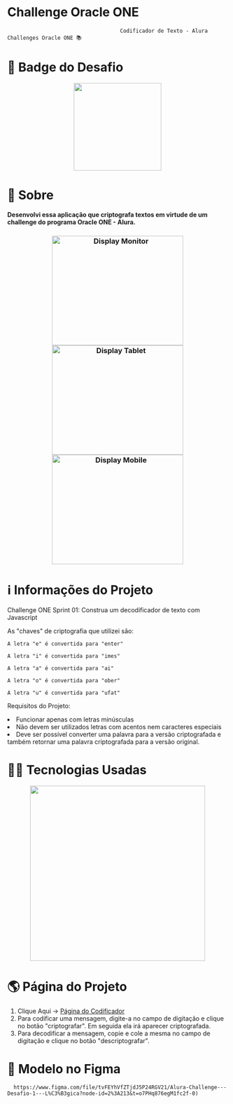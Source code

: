  # Challenge Oracle ONE 
                                        Codificador de Texto - Alura Challenges Oracle ONE 📚
                                                   
# 🥇 **Badge do Desafio**    

<p align="center">
<img width="200" src="https://user-images.githubusercontent.com/113942221/211217982-96949eba-c20f-4b3c-9f69-f10380be369f.png">
</p>


# 🔎 **Sobre**
                                              
<p><strong>Desenvolvi essa aplicação que criptografa textos em virtude de um challenge do programa Oracle ONE - Alura.</strong><p>

 <h3 align="center">
    <img src="https://user-images.githubusercontent.com/113942221/211217324-084d3007-ddf9-40a6-8107-f8da7c83a61f.png" width="300" height="250" alt="Display Monitor">
    <img src="https://user-images.githubusercontent.com/113942221/211676873-a8107277-3dfe-4196-8387-db8aff8dea42.png" width="300" height="250" alt="Display Tablet">
    <img src="https://user-images.githubusercontent.com/113942221/211678866-48204cca-90ac-4ba2-955b-204d1abb4f25.png" width="300" height="250" alt="Display Mobile">
</h3>








# ℹ️ **Informações do Projeto**

Challenge ONE Sprint 01: Construa um decodificador de texto com Javascript 

As "chaves" de criptografia que utilizei são:

`A letra "e" é convertida para "enter"`

`A letra "i" é convertida para "imes"`

`A letra "a" é convertida para "ai"`

`A letra "o" é convertida para "ober"`

`A letra "u" é convertida para "ufat"`

Requisitos do Projeto:

<li>Funcionar apenas com letras minúsculas</li>

<li>Não devem ser utilizados letras com acentos nem caracteres especiais</li>

<li>Deve ser possível converter uma palavra para a versão criptografada e também retornar uma palavra criptografada para a versão original.</li>


# 👩‍💻 **Tecnologias Usadas**

<p align="center">
<img width="400" src="https://user-images.githubusercontent.com/113942221/211216650-01e41705-7f17-47c6-b761-e283227a2bdf.png">
</p>

# 🌎 **Página do Projeto**
1. Clique Aqui -> [ Página do Codificador](https://araujoeduarda.github.io/Challenge_Oracle_ONE_Criptografar_Textos/)
2. Para codificar uma mensagem, digite-a no campo de digitação e clique no botão "criptografar". Em seguida ela irá aparecer criptografada.
3. Para decodificar a mensagem, copie e cole a mesma no campo de digitação e clique no botão "descriptografar".

# 🎨 **Modelo no Figma**
      https://www.figma.com/file/tvFEYhVfZTjdJ5P24RGV21/Alura-Challenge---Desafio-1---L%C3%B3gica?node-id=2%3A213&t=o7PHq876egM1fc2f-0)
